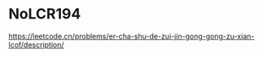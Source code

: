 # NoLCR194

<https://leetcode.cn/problems/er-cha-shu-de-zui-jin-gong-gong-zu-xian-lcof/description/>

